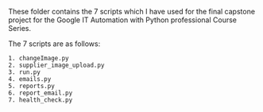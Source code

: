 
These folder contains the 7 scripts which I have used for the final capstone project
for the Google IT Automation with Python professional Course Series.

The 7 scripts are as follows:
	
	1. changeImage.py
	2. supplier_image_upload.py
	3. run.py
	4. emails.py
	5. reports.py
	6. report_email.py
	7. health_check.py

